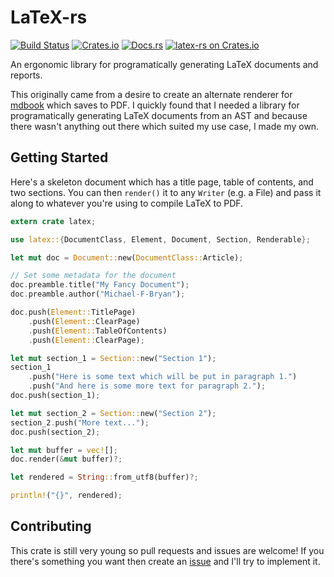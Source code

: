 # LaTeX-rs

[![Build Status](https://travis-ci.org/Michael-F-Bryan/latex-rs.svg?branch=master)](https://travis-ci.org/Michael-F-Bryan/latex-rs)
[![Crates.io](https://img.shields.io/crates/l/latex.svg)](https://crates.io/crates/latex)
[![Docs.rs](https://docs.rs/latex/badge.svg)](https://docs.rs/latex/)
[![latex-rs on Crates.io](https://img.shields.io/crates/v/latex.svg)](https://crates.io/crates/latex)

An ergonomic library for programatically generating LaTeX documents and reports.

This originally came from a desire to create an alternate renderer for [mdbook]
which saves to PDF. I quickly found that I needed a library for programatically
generating LaTeX documents from an AST and because there wasn't anything out
there which suited my use case, I made my own.


## Getting Started

Here's a skeleton document which has a title page, table of contents, and two
sections. You can then `render()` it to any `Writer` (e.g. a File) and pass it
along to whatever you're using to compile LaTeX to PDF.

```rust
extern crate latex;

use latex::{DocumentClass, Element, Document, Section, Renderable};

let mut doc = Document::new(DocumentClass::Article);

// Set some metadata for the document
doc.preamble.title("My Fancy Document");
doc.preamble.author("Michael-F-Bryan");

doc.push(Element::TitlePage)
    .push(Element::ClearPage)
    .push(Element::TableOfContents)
    .push(Element::ClearPage);

let mut section_1 = Section::new("Section 1");
section_1
    .push("Here is some text which will be put in paragraph 1.")
    .push("And here is some more text for paragraph 2.");
doc.push(section_1);

let mut section_2 = Section::new("Section 2");
section_2.push("More text...");
doc.push(section_2);

let mut buffer = vec![];
doc.render(&mut buffer)?;

let rendered = String::from_utf8(buffer)?;

println!("{}", rendered);
```


## Contributing

This crate is still very young so pull requests and issues are welcome! If
you there's something you want then create an [issue] and I'll try to implement
it.

[issue]: https://github.com/Michael-F-Bryan/latex-rs/issues/new
[mdbook]: https://github.com/azerupi/mdBook
